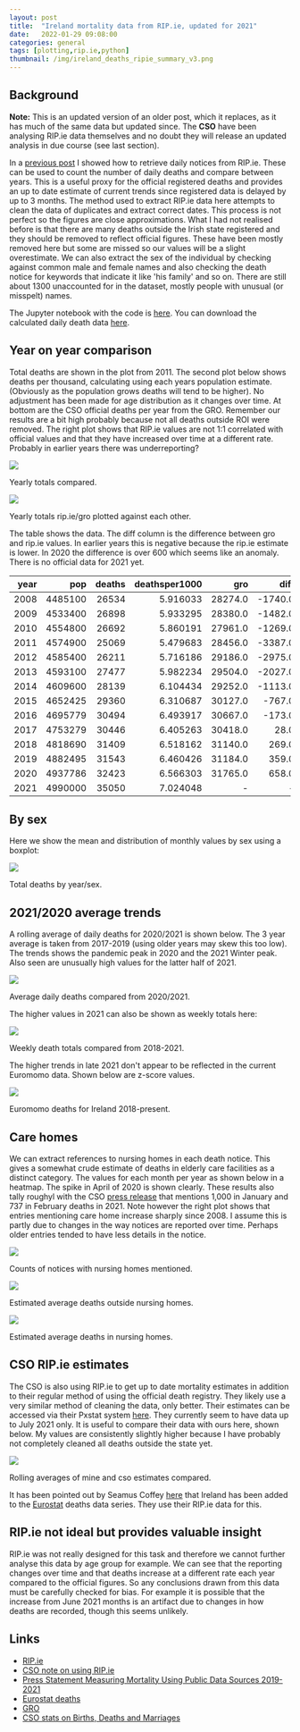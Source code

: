 ```yaml
---
layout: post
title:  "Ireland mortality data from RIP.ie, updated for 2021"
date:   2022-01-29 09:08:00
categories: general
tags: [plotting,rip.ie,python]
thumbnail: /img/ireland_deaths_ripie_summary_v3.png
---
```


## Background

**Note:** This is an updated version of an older post, which it replaces, as it has much of the same data but updated since. The **CSO** have been analysing RIP.ie data themselves and no doubt they will release an updated analysis in due course (see last section).

In a [previous post](/plotting/ireland-deaths-reanalysis) I showed how to retrieve daily notices from RIP.ie. These can be used to count the number of daily deaths and compare between years. This is a useful proxy for the official registered deaths and provides an up to date estimate of current trends since registered data is delayed by up to 3 months. The method used to extract RIP.ie data here attempts to clean the data of duplicates and extract correct dates. This process is not perfect so the figures are close approximations. What I had not realised before is that there are many deaths outside the Irish state registered and they should be removed to reflect official figures. These have been mostly removed here but some are missed so our values will be a slight overestimate. We can also extract the sex of the individual by checking against common male and female names and also checking the death notice for keywords that indicate it like 'his family' and so on. There are still about 1300 unaccounted for in the dataset, mostly people with unusual (or misspelt) names.

The Jupyter notebook with the code is [here](https://github.com/dmnfarrell/teaching/blob/master/misc/ireland_rip_deaths2.ipynb). You can download the calculated daily death data [here](https://raw.githubusercontent.com/dmnfarrell/teaching/master/misc/rip_est_deaths_daily.csv).

## Year on year comparison

Total deaths are shown in the plot from 2011. The second plot below shows deaths per thousand, calculating using each years population estimate. (Obviously as the population grows deaths will tend to be higher). No adjustment has been made for age distribution as it changes over time. At bottom are the CSO official deaths per year from the GRO. Remember our results are a bit high probably because not all deaths outside ROI were removed. The right plot shows that RIP.ie values are not 1:1 correlated with official values and that they have increased over time at a different rate. Probably in earlier years there was underreporting?

<div class ="image-gallery">
<div class="box">
 <a href="/img/ireland_deaths_ripie_summary_v3.png"> <img class="scaled" src="/img/ireland_deaths_ripie_summary_v3.png"></a>  
   <p class="caption">Yearly totals compared.</p>
 </div>
 <div class="box">
 <a href="/img/ireland_deaths_gro_vs_ripie2.png"> <img class="scaled" src="/img/ireland_deaths_gro_vs_ripie2.png"></a>  
   <p class="caption">Yearly totals rip.ie/gro plotted against each other.</p>
 </div>
</div>

The table shows the data. The diff column is the difference between gro and rip.ie values. In earlier years this is negative because the rip.ie estimate is lower. In 2020 the difference is over 600 which seems like an anomaly. There is no official data for 2021 yet.

| year |     pop | deaths | deathsper1000 |     gro |    diff |
|-----:|--------:|-------:|--------------:|--------:|--------:|
| 2008 | 4485100 |  26534 |      5.916033 | 28274.0 | -1740.0 |
| 2009 | 4533400 |  26898 |      5.933295 | 28380.0 | -1482.0 |
| 2010 | 4554800 |  26692 |      5.860191 | 27961.0 | -1269.0 |
| 2011 | 4574900 |  25069 |      5.479683 | 28456.0 | -3387.0 |
| 2012 | 4585400 |  26211 |      5.716186 | 29186.0 | -2975.0 |
| 2013 | 4593100 |  27477 |      5.982234 | 29504.0 | -2027.0 |
| 2014 | 4609600 |  28139 |      6.104434 | 29252.0 | -1113.0 |
| 2015 | 4652425 |  29360 |      6.310687 | 30127.0 |  -767.0 |
| 2016 | 4695779 |  30494 |      6.493917 | 30667.0 |  -173.0 |
| 2017 | 4753279 |  30446 |      6.405263 | 30418.0 |    28.0 |
| 2018 | 4818690 |  31409 |      6.518162 | 31140.0 |   269.0 |
| 2019 | 4882495 |  31543 |      6.460426 | 31184.0 |   359.0 |
| 2020 | 4937786 |  32423 |      6.566303 | 31765.0 |   658.0 |
| 2021 | 4990000 |  35050 |      7.024048 |       - |       - |

## By sex

Here we show the mean and distribution of monthly values by sex using a boxplot:

<div style="width: auto;">
 <a href="/img/ireland_deaths_ripie_bysex.png"> <img class="scaled" src="/img/ireland_deaths_ripie_bysex.png"></a>  
   <p class="caption">Total deaths by year/sex.</p>
</div>

## 2021/2020 average trends

A rolling average of daily deaths for 2020/2021 is shown below. The 3 year average is taken from 2017-2019 (using older years may skew this too low). The trends shows the pandemic peak in 2020 and the 2021 Winter peak. Also seen are unusually high values for the latter half of 2021.

<div style="width: auto;">
 <a href="/img/ireland_deaths_ripie_compared_mean_v2.png"> <img class="scaled" src="/img/ireland_deaths_ripie_compared_mean_v2.png"></a>  
   <p class="caption">Average daily deaths compared from 2020/2021.</p>
</div>

The higher values in 2021 can also be shown as weekly totals here:

<div style="width: auto;">
 <a href="/img/ireland_deaths_ripie_byweek.png"> <img class="scaled" src="/img/ireland_deaths_ripie_byweek.png"></a>  
   <p class="caption">Weekly death totals compared from 2018-2021.</p>
</div>

The higher trends in late 2021 don't appear to be reflected in the current Euromomo data. Shown below are z-score values.

<div style="width: auto;">
 <a href="/img/euromomo_ireland_2021.png"> <img class="scaled" src="/img/euromomo_ireland_2021.png"></a>  
   <p class="caption">Euromomo deaths for Ireland 2018-present.</p>
</div>

## Care homes

We can extract references to nursing homes in each death notice. This gives a somewhat crude estimate of deaths in elderly care facilities as a distinct category. The values for each month per year as shown below in a heatmap. The spike in April of 2020 is shown clearly. These results also tally roughyl with the CSO [press release](https://www.cso.ie/en/csolatestnews/pressreleases/2021pressreleases/pressstatementmeasuringmortalityusingpublicdatasources2019-2021/) that mentions 1,000 in January and 737 in February deaths in 2021. Note however the right plot shows that entries mentioning care home increase sharply since 2008. I assume this is partly due to changes in the way notices are reported over time. Perhaps older entries tended to have less details in the notice.

<div style="width: auto;">
 <a href="/img/nursing_home_heatmap.png"> <img class="scaled" src="/img/nursing_home_heatmap.png"></a>  
   <p class="caption">Counts of notices with nursing homes mentioned.</p>
</div>


<div class ="image-gallery">
<div class="box">
 <a href="/img/ireland_deaths_ripie_compared_mean_nonnursing_homes.png"> <img class="scaled" src="/img/ireland_deaths_ripie_compared_mean_nonnursing_homes.png"></a>  
   <p class="caption">Estimated average deaths outside nursing homes.</p>
 </div>
 <div class="box">
 <a href="/img/ireland_deaths_ripie_compared_mean_nursing_homes.png"> <img class="scaled" src="/img/ireland_deaths_ripie_compared_mean_nursing_homes.png"></a>  
   <p class="caption">Estimated average deaths in nursing homes.</p>
 </div>
</div>


## CSO RIP.ie estimates

The CSO is also using RIP.ie to get up to date mortality estimates in addition to their regular method of using the official death registry. They likely use a very similar method of cleaning the data, only better. Their estimates can be accessed via their Pxstat system [here](https://data.cso.ie/product/MFPDA). They currently seem to have data up to July 2021 only. It is useful to compare their data with ours here, shown below. My values are consistently slightly higher because I have probably not completely cleaned all deaths outside the state yet.

<div style="width: auto;">
 <a href="/img/cso_ireland_deaths_compared.png"> <img class="scaled" src="/img/cso_ireland_deaths_compared.png"></a>  
   <p class="caption">Rolling averages of mine and cso estimates compared.</p>
</div>

It has been pointed out by Seamus Coffey [here](https://twitter.com/seamuscoffey/status/1450537528063406099) that Ireland has been added to the [Eurostat](https://ec.europa.eu/eurostat/cache/statistics_explained/visualisations/weeklydeath/?lang=en) deaths data series. They use their RIP.ie data for this.

## RIP.ie not ideal but provides valuable insight

RIP.ie was not really designed for this task and therefore we cannot further analyse this data by age group for example. We can see that the reporting changes over time and that deaths increase at a different rate each year compared to the official figures. So any conclusions drawn from this data must be carefully checked for bias. For example it is possible that the increase from June 2021 months is an artifact due to changes in how deaths are recorded, though this seems unlikely.

## Links

* [RIP.ie](https://rip.ie/)
* [CSO note on using RIP.ie](https://www.cso.ie/en/releasesandpublications/in/vs/informationnoteonthepublicationofmortalityfiguresusingpublicdatasources/
)
* [Press Statement Measuring Mortality Using Public Data Sources 2019-2021
](https://www.cso.ie/en/csolatestnews/pressreleases/2021pressreleases/pressstatementmeasuringmortalityusingpublicdatasources2019-2021/)
* [Eurostat deaths](https://ec.europa.eu/eurostat/cache/statistics_explained/visualisations/weeklydeath/?lang=en)
* [GRO](https://www.gov.ie/en/service/49c66f-registering-a-death-in-ireland/)
* [CSO stats on Births, Deaths and Marriages](https://www.cso.ie/en/statistics/birthsdeathsandmarriages/)
